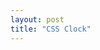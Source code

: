 ```yaml
---
layout: post
title: "CSS Clock"
---
```


<div id="clock-post">
<div class="clock">
<div class="twelve"></div>
<div class="three"></div>
<div class="six"></div>
<div class="nine"></div>
<div class="hour"></div>
<div class="minute"></div>
<div class="second"></div>
</div>
</div>